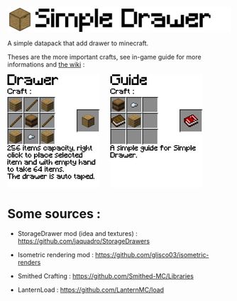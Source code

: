 ![Banner](/images/banner.png)

A simple datapack that add drawer to minecraft.


Theses are the more important crafts, see in-game guide for more informations and [the wiki](https://github.com/edayot/SimpleDrawer/wiki) :

![CraftDrawer](/SimpleDrawer&#32;ResourcePack/assets/simpledrawer/textures/font/craft_drawer.png) ![Vide](/images/vide.png) ![CraftGuide](/SimpleDrawer&#32;ResourcePack/assets/simpledrawer/textures/font/craft_guide.png)




# Some sources :
- StorageDrawer mod (idea and textures) : https://github.com/jaquadro/StorageDrawers

- Isometric rendering mod : https://github.com/glisco03/isometric-renders

- Smithed Crafting : https://github.com/Smithed-MC/Libraries

- LanternLoad : https://github.com/LanternMC/load